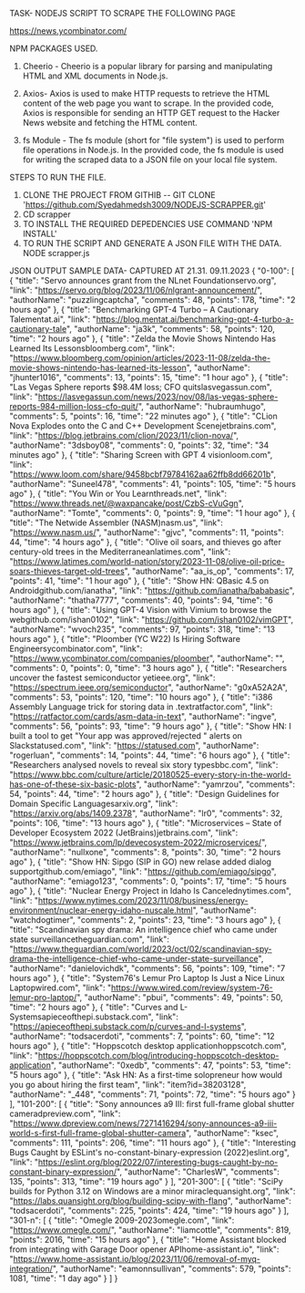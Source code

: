 TASK- NODEJS SCRIPT TO SCRAPE THE FOLLOWING PAGE

https://news.ycombinator.com/

NPM PACKAGES USED.

1. Cheerio - Cheerio is a popular library for parsing and manipulating HTML and XML documents in Node.js.

2. Axios- Axios is used to make HTTP requests to retrieve the HTML content of the web page you want to scrape. In the provided code, Axios is responsible for sending an HTTP GET request to the Hacker News website and fetching the HTML content.


3. fs Module - The fs module (short for "file system") is used to perform file operations in Node.js. In the provided code, the fs module is used for writing the scraped data to a JSON file on your local file system. 




STEPS TO RUN THE FILE.

1. CLONE THE PROJECT FROM GITHIB    -- GIT CLONE 'https://github.com/Syedahmedsh3009/NODEJS-SCRAPPER.git'
2. CD scrapper
3. TO INSTALL THE REQUIRED DEPEDENCIES USE COMMAND
'NPM INSTALL'
4. TO RUN THE SCRIPT AND GENERATE A JSON FILE WITH THE DATA.
NODE scrapper.js


JSON OUTPUT SAMPLE DATA- CAPTURED AT 21.31. 09.11.2023 
{
  "0-100": [
    {
      "title": "Servo announces grant from the NLnet Foundationservo.org",
      "link": "https://servo.org/blog/2023/11/06/nlgrant-announcement/",
      "authorName": "puzzlingcaptcha",
      "comments": 48,
      "points": 178,
      "time": "2 hours ago"
    },
    {
      "title": "Benchmarking GPT-4 Turbo – A Cautionary Talementat.ai",
      "link": "https://blog.mentat.ai/benchmarking-gpt-4-turbo-a-cautionary-tale",
      "authorName": "ja3k",
      "comments": 58,
      "points": 120,
      "time": "2 hours ago"
    },
    {
      "title": "Zelda the Movie Shows Nintendo Has Learned Its Lessonsbloomberg.com",
      "link": "https://www.bloomberg.com/opinion/articles/2023-11-08/zelda-the-movie-shows-nintendo-has-learned-its-lesson",
      "authorName": "jhunter1016",
      "comments": 13,
      "points": 15,
      "time": "1 hour ago"
    },
    {
      "title": "Las Vegas Sphere reports $98.4M loss; CFO quitslasvegassun.com",
      "link": "https://lasvegassun.com/news/2023/nov/08/las-vegas-sphere-reports-984-million-loss-cfo-quit/",
      "authorName": "hubraumhugo",
      "comments": 5,
      "points": 16,
      "time": "22 minutes ago"
    },
    {
      "title": "CLion Nova Explodes onto the C and C++ Development Scenejetbrains.com",
      "link": "https://blog.jetbrains.com/clion/2023/11/clion-nova/",
      "authorName": "3dsboy08",
      "comments": 0,
      "points": 32,
      "time": "34 minutes ago"
    },
    {
      "title": "Sharing Screen with GPT 4 visionloom.com",
      "link": "https://www.loom.com/share/9458bcbf79784162aa62ffb8dd66201b",
      "authorName": "Suneel478",
      "comments": 41,
      "points": 105,
      "time": "5 hours ago"
    },
    {
      "title": "You Win or You Learnthreads.net",
      "link": "https://www.threads.net/@waxpancake/post/CzbS-cVuGgn",
      "authorName": "Tomte",
      "comments": 0,
      "points": 9,
      "time": "1 hour ago"
    },
    {
      "title": "The Netwide Assembler (NASM)nasm.us",
      "link": "https://www.nasm.us/",
      "authorName": "gjvc",
      "comments": 11,
      "points": 44,
      "time": "4 hours ago"
    },
    {
      "title": "Olive oil soars, and thieves go after century-old trees in the Mediterraneanlatimes.com",
      "link": "https://www.latimes.com/world-nation/story/2023-11-08/olive-oil-price-soars-thieves-target-old-trees",
      "authorName": "aa_is_op",
      "comments": 17,
      "points": 41,
      "time": "1 hour ago"
    },
    {
      "title": "Show HN: QBasic 4.5 on Androidgithub.com/ianatha",
      "link": "https://github.com/ianatha/bababasic",
      "authorName": "thatha7777",
      "comments": 40,
      "points": 94,
      "time": "6 hours ago"
    },
    {
      "title": "Using GPT-4 Vision with Vimium to browse the webgithub.com/ishan0102",
      "link": "https://github.com/ishan0102/vimGPT",
      "authorName": "wvoch235",
      "comments": 97,
      "points": 318,
      "time": "13 hours ago"
    },
    {
      "title": "Ploomber (YC W22) Is Hiring Software Engineersycombinator.com",
      "link": "https://www.ycombinator.com/companies/ploomber",
      "authorName": "",
      "comments": 0,
      "points": 0,
      "time": "3 hours ago"
    },
    {
      "title": "Researchers uncover the fastest semiconductor yetieee.org",
      "link": "https://spectrum.ieee.org/semiconductor",
      "authorName": "g0xA52A2A",
      "comments": 53,
      "points": 120,
      "time": "10 hours ago"
    },
    {
      "title": "i386 Assembly Language trick for storing data in .textratfactor.com",
      "link": "https://ratfactor.com/cards/asm-data-in-text",
      "authorName": "ingve",
      "comments": 56,
      "points": 93,
      "time": "9 hours ago"
    },
    {
      "title": "Show HN: I built a tool to get \"Your app was approved/rejected \" alerts on Slackstatused.com",
      "link": "https://statused.com",
      "authorName": "rogerluan",
      "comments": 14,
      "points": 44,
      "time": "6 hours ago"
    },
    {
      "title": "Researchers analysed novels to reveal six story typesbbc.com",
      "link": "https://www.bbc.com/culture/article/20180525-every-story-in-the-world-has-one-of-these-six-basic-plots",
      "authorName": "yamrzou",
      "comments": 54,
      "points": 44,
      "time": "2 hours ago"
    },
    {
      "title": "Design Guidelines for Domain Specific Languagesarxiv.org",
      "link": "https://arxiv.org/abs/1409.2378",
      "authorName": "lr0",
      "comments": 32,
      "points": 106,
      "time": "13 hours ago"
    },
    {
      "title": "Microservices – State of Developer Ecosystem 2022 (JetBrains)jetbrains.com",
      "link": "https://www.jetbrains.com/lp/devecosystem-2022/microservices/",
      "authorName": "nullxone",
      "comments": 8,
      "points": 30,
      "time": "2 hours ago"
    },
    {
      "title": "Show HN: Sipgo (SIP in GO) new relase added dialog supportgithub.com/emiago",
      "link": "https://github.com/emiago/sipgo",
      "authorName": "emiago123",
      "comments": 0,
      "points": 17,
      "time": "5 hours ago"
    },
    {
      "title": "Nuclear Energy Project in Idaho Is Cancelednytimes.com",
      "link": "https://www.nytimes.com/2023/11/08/business/energy-environment/nuclear-energy-idaho-nuscale.html",
      "authorName": "watchdogtimer",
      "comments": 2,
      "points": 23,
      "time": "3 hours ago"
    },
    {
      "title": "Scandinavian spy drama: An intelligence chief who came under state surveillancetheguardian.com",
      "link": "https://www.theguardian.com/world/2023/oct/02/scandinavian-spy-drama-the-intelligence-chief-who-came-under-state-surveillance",
      "authorName": "danielovichdk",
      "comments": 56,
      "points": 109,
      "time": "7 hours ago"
    },
    {
      "title": "System76's Lemur Pro Laptop Is Just a Nice Linux Laptopwired.com",
      "link": "https://www.wired.com/review/system-76-lemur-pro-laptop/",
      "authorName": "pbui",
      "comments": 49,
      "points": 50,
      "time": "2 hours ago"
    },
    {
      "title": "Curves and L-Systemsapieceofthepi.substack.com",
      "link": "https://apieceofthepi.substack.com/p/curves-and-l-systems",
      "authorName": "todsacerdoti",
      "comments": 7,
      "points": 60,
      "time": "12 hours ago"
    },
    {
      "title": "Hoppscotch desktop applicationhoppscotch.com",
      "link": "https://hoppscotch.com/blog/introducing-hoppscotch-desktop-application",
      "authorName": "0xedb",
      "comments": 47,
      "points": 53,
      "time": "5 hours ago"
    },
    {
      "title": "Ask HN: As a first-time solopreneur how would you go about hiring the first team",
      "link": "item?id=38203128",
      "authorName": "_448",
      "comments": 71,
      "points": 72,
      "time": "5 hours ago"
    }
  ],
  "101-200": [
    {
      "title": "Sony announces a9 III: first full-frame global shutter cameradpreview.com",
      "link": "https://www.dpreview.com/news/7271416294/sony-announces-a9-iii-world-s-first-full-frame-global-shutter-camera",
      "authorName": "ksec",
      "comments": 111,
      "points": 206,
      "time": "11 hours ago"
    },
    {
      "title": "Interesting Bugs Caught by ESLint's no-constant-binary-expression (2022)eslint.org",
      "link": "https://eslint.org/blog/2022/07/interesting-bugs-caught-by-no-constant-binary-expression/",
      "authorName": "CharlesW",
      "comments": 135,
      "points": 313,
      "time": "19 hours ago"
    }
  ],
  "201-300": [
    {
      "title": "SciPy builds for Python 3.12 on Windows are a minor miraclequansight.org",
      "link": "https://labs.quansight.org/blog/building-scipy-with-flang",
      "authorName": "todsacerdoti",
      "comments": 225,
      "points": 424,
      "time": "19 hours ago"
    }
  ],
  "301-n": [
    {
      "title": "Omegle 2009-2023omegle.com",
      "link": "https://www.omegle.com/",
      "authorName": "liamcottle",
      "comments": 819,
      "points": 2016,
      "time": "15 hours ago"
    },
    {
      "title": "Home Assistant blocked from integrating with Garage Door opener APIhome-assistant.io",
      "link": "https://www.home-assistant.io/blog/2023/11/06/removal-of-myq-integration/",
      "authorName": "eamonnsullivan",
      "comments": 579,
      "points": 1081,
      "time": "1 day ago"
    }
  ]
}
